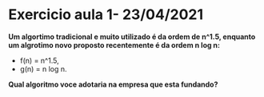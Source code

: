 # Exercicio aula 1- 23/04/2021

**Um algortimo tradicional e muito utilizado é da ordem de n^1.5, enquanto um algrotimo novo proposto recentemente é da ordem n log n:**
* f(n) = n^1.5,
* g(n) = n log n.

**Qual algoritmo voce adotaria na empresa que esta fundando?**

> 
